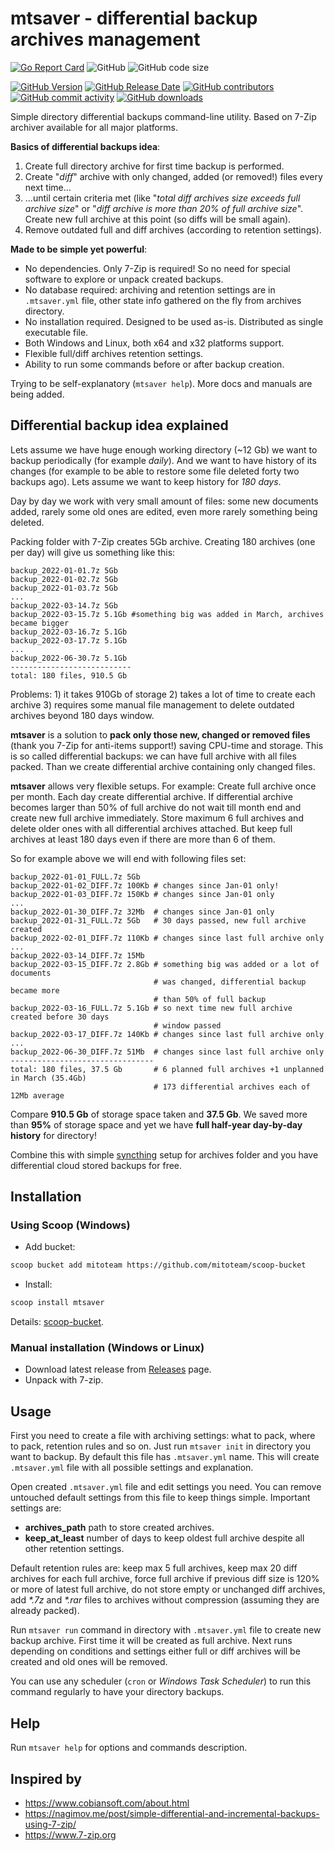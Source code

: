 # mtsaver - differential backup archives management

[![Go Report Card](https://goreportcard.com/badge/github.com/mitoteam/mtsaver)](https://goreportcard.com/report/github.com/mitoteam/mtsaver)
![GitHub](https://img.shields.io/github/license/mitoteam/mtsaver)
![GitHub code size](https://img.shields.io/github/languages/code-size/mitoteam/mtsaver)

[![GitHub Version](https://img.shields.io/github/v/release/mitoteam/mtsaver?logo=github)](https://github.com/mitoteam/mtsaver)
[![GitHub Release Date](https://img.shields.io/github/release-date/mitoteam/mtsaver)](https://github.com/mitoteam/mtsaver/releases)
[![GitHub contributors](https://img.shields.io/github/contributors-anon/mitoteam/mtsaver)](https://github.com/mitoteam/mtsaver/graphs/contributors)
[![GitHub commit activity](https://img.shields.io/github/commit-activity/y/mitoteam/mtsaver)](https://github.com/mitoteam/mtsaver/commits)
[![GitHub downloads](https://img.shields.io/github/downloads/mitoteam/mtsaver/total)](https://github.com/mitoteam/mtsaver/releases)

Simple directory differential backups command-line utility. Based on 7-Zip archiver available for all major platforms.

**Basics of differential backups idea**:
1) Create full directory archive for first time backup is performed.
2) Create "_diff_" archive with only changed, added (or removed!) files every next time...
3) ...until certain criteria met (like "_total diff archives size exceeds full archive size_" or "_diff archive is more than 20% of full archive size_". Create new full archive at this point (so diffs will be small again).
4) Remove outdated full and diff archives (according to retention settings).

**Made to be simple yet powerful**:
* No dependencies. Only 7-Zip is required! So no need for special software to explore or unpack created backups.
* No database required: archiving and retention settings are in `.mtsaver.yml` file, other state info gathered on the fly from archives directory.
* No installation required. Designed to be used as-is. Distributed as single executable file.
* Both Windows and Linux, both x64 and x32 platforms support.
* Flexible full/diff archives retention settings.
* Ability to run some commands before or after backup creation.

Trying to be self-explanatory (`mtsaver help`). More docs and manuals are being added.

## Differential backup idea explained

Lets assume we have huge enough working directory (~12 Gb) we want to backup periodically (for example _daily_). And we want to have history of its changes (for example to be able to restore some file deleted forty two backups ago). Lets assume we want to keep history for _180 days_.

Day by day we work with very small amount of files: some new documents added, rarely some old ones are edited, even more rarely something being deleted.

Packing folder with 7-Zip creates 5Gb archive. Creating 180 archives (one per day) will give us something like this:

```text
backup_2022-01-01.7z 5Gb
backup_2022-01-02.7z 5Gb
backup_2022-01-03.7z 5Gb
...
backup_2022-03-14.7z 5Gb
backup_2022-03-15.7z 5.1Gb #something big was added in March, archives became bigger
backup_2022-03-16.7z 5.1Gb
backup_2022-03-17.7z 5.1Gb
...
backup_2022-06-30.7z 5.1Gb
---------------------------
total: 180 files, 910.5 Gb
```

Problems: 1) it takes 910Gb of storage 2) takes a lot of time to create each archive 3) requires some manual file management to delete outdated archives beyond 180 days window.

**mtsaver** is a solution to **pack only those new, changed or removed files** (thank you 7-Zip for anti-items support!) saving CPU-time and storage.
This is so called differential backups: we can have full archive with all files packed. Than we create differential archive containing only changed files.

**mtsaver** allows very flexible setups. For example: Create full archive once per month. Each day create differential archive. If differential archive becomes larger than 50% of full archive do not wait till month end and create new full archive immediately. Store maximum 6 full archives and delete older ones with all differential archives attached. But keep full archives at least 180 days even if there are more than 6 of them.

So for example above we will end with following files set:

```text
backup_2022-01-01_FULL.7z 5Gb
backup_2022-01-02_DIFF.7z 100Kb # changes since Jan-01 only!
backup_2022-01-03_DIFF.7z 150Kb # changes since Jan-01 only
...
backup_2022-01-30_DIFF.7z 32Mb  # changes since Jan-01 only
backup_2022-01-31_FULL.7z 5Gb   # 30 days passed, new full archive created
backup_2022-02-01_DIFF.7z 110Kb # changes since last full archive only
...
backup_2022-03-14_DIFF.7z 15Mb
backup_2022-03-15_DIFF.7z 2.8Gb # something big was added or a lot of documents
                                # was changed, differential backup became more
                                # than 50% of full backup
backup_2022-03-16_FULL.7z 5.1Gb # so next time new full archive created before 30 days
                                # window passed
backup_2022-03-17_DIFF.7z 140Kb # changes since last full archive only
...
backup_2022-06-30_DIFF.7z 51Mb  # changes since last full archive only
--------------------------------
total: 180 files, 37.5 Gb       # 6 planned full archives +1 unplanned in March (35.4Gb)
                                # 173 differential archives each of 12Mb average
```

Compare **910.5 Gb** of storage space taken and **37.5 Gb**. We saved more than **95%** of storage space and yet we have **full half-year day-by-day history** for directory!

Combine this with simple [syncthing](https://syncthing.net) setup for archives folder and you have differential cloud stored backups for free.

## Installation

### Using Scoop (Windows)

* Add bucket:

```sh
scoop bucket add mitoteam https://github.com/mitoteam/scoop-bucket
```

* Install:

```sh
scoop install mtsaver
```

Details: [scoop-bucket](https://github.com/mitoteam/scoop-bucket).

### Manual installation (Windows or Linux)

* Download latest release from [Releases](https://github.com/mitoteam/mtsaver/releases) page.
* Unpack with 7-zip.

## Usage

First you need to create a file with archiving settings: what to pack, where to pack, retention rules and so on. Just run `mtsaver init` in directory you want to backup. By default this file has `.mtsaver.yml` name. This will create `.mtsaver.yml` file with all possible settings and explanation.

Open created `.mtsaver.yml` file and edit settings you need. You can remove untouched default settings from this file to keep things simple. Important settings are:

* **archives_path** path to store created archives.
* **keep_at_least** number of days to keep oldest full archive despite all other retention settings.

Default retention rules are: keep max 5 full archives, keep max 20 diff archives for each full archive, force full archive if previous diff size is 120% or more of latest full archive, do not store empty or unchanged diff archives, add _*.7z_ and _*.rar_ files to archives without compression (assuming they are already packed).

Run `mtsaver run` command in directory with `.mtsaver.yml` file to create new backup archive. First time it will be created as full archive. Next runs depending on conditions and settings either full or diff archives will be created and old ones will be removed.

You can use any scheduler (`cron` or _Windows Task Scheduler_) to run this command regularly to have your directory backups.

## Help

Run `mtsaver help` for options and commands description.

## Inspired by

* https://www.cobiansoft.com/about.html
* https://nagimov.me/post/simple-differential-and-incremental-backups-using-7-zip/
* https://www.7-zip.org
